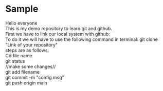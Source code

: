 # Sample
Hello everyone<br>
This is my demo repository to learn git and github.<br>
First we have to link our local system with github:<br>
To do it we will have to use the following command in terminal: git clone "Link of your repository"<br>
steps are as follows:<br>
Cd file name<br>
git status<br>
//make some changes//<br>
git add filename<br>
git commit -m "config msg"<br>
git push origin main<br>
